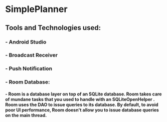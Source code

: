 # SimplePlanner

## Tools and Technologies used:
### - Android Studio
### - Broadcast Receiver
### - Push Notification
### - Room Database:
#### - Room is a database layer on top of an SQLite database. Room takes care of mundane tasks that you used to handle with an SQLiteOpenHelper . Room uses the DAO to issue queries to its database. By default, to avoid poor UI performance, Room doesn't allow you to issue database queries on the main thread.
